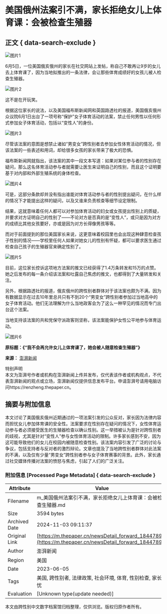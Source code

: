 # 美国俄州法案引不满，家长拒绝女儿上体育课：会被检查生殖器

## 正文 { data-search-exclude }


![图片1](https://image.thepaper.cn/publish/interaction/image/4/529/672.jpg)

6月5日，一位美国俄亥俄州的家长在社交网站上发帖，称自己不敢再让9岁的女儿去上体育课了，因为当地拟推出的一条法律，会让那些体育成绩好的女孩儿被人检查生殖器。

![图片2](https://imagepphcloud.thepaper.cn/pph/image/199/260/135.jpg)

这不是在开玩笑。

根据这位家长的说法，以及美国福布斯新闻网和英国路透社的报道，美国俄亥俄州众议院6月1日出台了一项号称“保护”女子体育活动的法案，禁止任何男性以任何形式参加女子体育活动，包括以“变性人”的身份。

![图片3](https://imagepphcloud.thepaper.cn/pph/image/199/260/138.jpg)

尽管该法案的意图是想禁止诸如“男变女”跨性别者去参加女性体育活动的情况，但该法案的一些表述和用词，却给很多女孩的家长带来了极大的恐惧。

福布斯新闻网就指出，该法案的其中一段文本写道：如果对某位参与者的性别存在疑问，那么这名体育活动参与者就需要让医生来证明自己的性别，而且这个证明要基于对内部和外部生殖系统的身体检查。

![图片4](https://imagepphcloud.thepaper.cn/pph/image/199/260/141.jpg)

可是，这部分条款却并没有指出谁能对体育活动参与者的性别提出疑问，在什么样的情况下才能提出这样的疑问，以及又谁来负责核查等细节设定限制。

结果，这就意味着任何人都可以对参加体育活动的妇女或女孩提出性别上的质疑，并要求对方证明自己的性别了——不论对方是否真的是“变性人”，或只是因为对方的成绩比其他女孩要好，亦或是因为对方长得像男孩等等。

而对于前面提到的那位美国家长来说，这更意味着校园里也会出现这种肆意检查孩子性别的情况——学校里任何人如果对她女儿的性别有怀疑，都可以要求医生通过检查自己孩子的生殖器官来确定性别了。

![图片5](https://imagepphcloud.thepaper.cn/pph/image/199/260/143.jpg)

目前，这位家长控诉这项地方法案的推文已经获得了1.4万条转发和15万的点赞。她之后发布的每一条介绍该法案和吐露自己焦虑的推文，也都得到了大量转发和关注。

另外，根据路透社的报道，俄亥俄州的跨性别者群体对于该法案也颇为不满。因为有数据显示在过去10年里总共只有不到20个“男变女”跨性别者参加过当地高中的女子体育活动。他们无法理解为什么当地政客会为了这么一种罕见的情况而专门出台这个法案。

当地支持该法案的共和党保守派政客则坚称，该法案能保护女性公平地参与体育运动。

![图片6](https://imagepphcloud.thepaper.cn/pph/image/199/260/144.jpg)

**原标题：《“我不会再允许女儿上体育课了，她会被人随意检查生殖器”》**

**来源：** [澎湃新闻](http://mp.weixin.qq.com/s?__biz=MjM5MDk1NzQzMQ==&mid=2653609577&idx=2&sn=7a3402e07524024968cd423765c532d9&chksm=bd6294718a151d675fef030d6a42ced82f58cd86af745f6efea2dcc355ba83de954e5e5462d0#rd)

特别声明  
本文为澎湃号作者或机构在澎湃新闻上传并发布，仅代表该作者或机构观点，不代表澎湃新闻的观点或立场，澎湃新闻仅提供信息发布平台。申请澎湃号请用电脑访问https://renzheng.thepaper.cn。

## 摘要与附加信息

<!-- tcd_abstract -->
本文讨论了美国俄亥俄州近期通过的一项法案引发的公众反对，家长因为法律内容而担忧女儿参加体育课的安全性。法案要求在性别存在疑问的情况下，女性体育运动参与者必须接受医生的生殖器检查以确认性别。这一举措被认为是针对跨性别者的歧视，尤其是针对“变性人”参与女性体育活动的限制。许多家长感到不安，因为这可能导致他们的女儿在校园内被随意检查性别。该法案内容引发了广泛的讨论与争议，包括支持者与反对者的激烈辩论。文章也提及了当地跨性别者群体对此法案的不满，以及仅有少量“男变女”跨性别者参与女子体育赛事的背景。此外，家长通过社交媒体传播对法案的愤怒与焦虑，引起了人们的广泛关注。
<!-- tcd_abstract_end -->

### 附加信息 [Processed Page Metadata] { data-search-exclude }

| Attribute       | Value                                  |
|-----------------|----------------------------------------|
| Filename        | m_美国俄州法案引不满，家长拒绝女儿上体育课：会被检查生殖器.md                             |
| Size            | 3594 bytes                           |
| Archived Date   | 2024-11-03 09:11:37                             |
| Original Link   | [https://m.thepaper.cn/newsDetail_forward_18447891](https://m.thepaper.cn/newsDetail_forward_18447891)                       |
| Author          | 澎湃新闻                               |
| Region          | 美国                               |
| Date            | 2023-06-05                                 |
| Tags            | 美国, 跨性别者, 法律政策, 社会环境, 体育, 性别检查, 家长担忧                                 |
| Evaluation            | [Unknown type(update needed)]                                 |
<!-- tcd_table_end -->

本文由跨性别中文数字档案馆归档整理，仅供浏览。版权归原作者所有。

